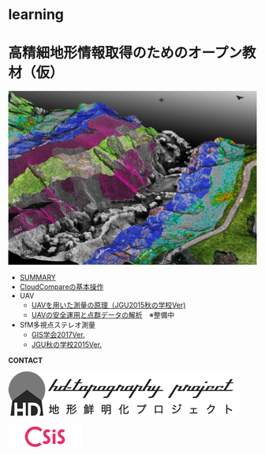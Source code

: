 # learning
# 高精細地形情報取得のためのオープン教材（仮）
![img](./top.jpg)



- [SUMMARY](./README.md)
- [CloudCompareの基本操作](./cloudcompare/CloudCompare.md)
- UAV
  - [UAVを用いた測量の原理（JGU2015秋の学校Ver)](./UAV/UAV_jgufs2015/UAV_jgufs2015.md)
  - [UAVの安全運用と点群データの解析]()　※整備中
- SfM多視点ステレオ測量
    - [GIS学会2017Ver.](./SfM-MVS/GIS_uchiyama/README.md)
    - [JGU秋の学校2015Ver.](./SfM-MVS//obanawa/SfM-MVS.md#sfm多視点写真測量)


**CONTACT**  

[![img](HD-topo_logo.png)](http://hdtopography.blogspot.jp/)

[![img](logo_csis.png)](http://www.csis.u-tokyo.ac.jp/japanese/index.html)
